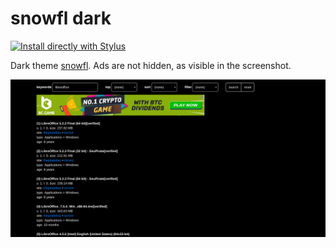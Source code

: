 # snowfl dark

[![Install directly with Stylus](https://img.shields.io/badge/Install%20directly%20with-Stylus-238b8b.svg)](https://github.com/aruncveli/userstyles/raw/main/snowfl/snowfl.user.styl)

Dark theme [snowfl](https://snowfl.com/). Ads are not hidden, as visible in the screenshot.

![Screenshot of snowfl](screenshot.png)
